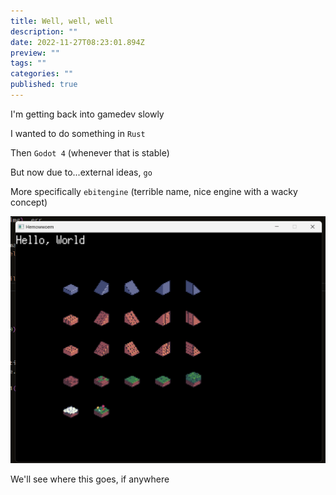```yaml
---
title: Well, well, well
description: ""
date: 2022-11-27T08:23:01.894Z
preview: ""
tags: ""
categories: ""
published: true
---
```

I'm getting back into gamedev slowly

I wanted to do something in `Rust`

Then `Godot 4` (whenever that is stable)

But now due to...external ideas, `go`

More specifically `ebitengine` (terrible name, nice engine with a wacky concept)

![A screen shot of a window showing a few pixel art tiles of ground and the words "Hello World"](../assets/helloworldebitenegineandsomedafetileset.png)

We'll see where this goes, if anywhere

